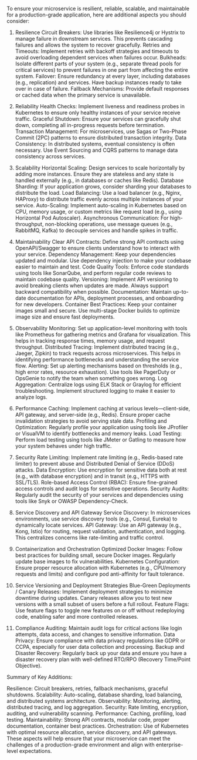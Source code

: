 To ensure your microservice is resilient, reliable, scalable, and maintainable for a production-grade application, here are additional aspects you should consider:

1. Resilience
  Circuit Breakers: Use libraries like Resilience4j or Hystrix to manage failure in downstream services. This prevents cascading failures and allows the system to recover gracefully.
  Retries and Timeouts: Implement retries with backoff strategies and timeouts to avoid overloading dependent services when failures occur.
  Bulkheads: Isolate different parts of your system (e.g., separate thread pools for critical services) to prevent failures in one part from affecting the entire system.
  Failover: Ensure redundancy at every layer, including databases (e.g., replication) and services. Have backup instances ready to take over in case of failure.
  Fallback Mechanisms: Provide default responses or cached data when the primary service is unavailable.
  

2. Reliability
  Health Checks: Implement liveness and readiness probes in Kubernetes to ensure only healthy instances of your service receive traffic.
  Graceful Shutdown: Ensure your services can gracefully shut down, completing all in-progress requests before termination.
  Transaction Management: For microservices, use Sagas or Two-Phase Commit (2PC) patterns to ensure distributed transaction integrity.
  Data Consistency: In distributed systems, eventual consistency is often necessary. Use Event Sourcing and CQRS patterns to manage data consistency across services.

3. Scalability
  Horizontal Scaling: Design services to scale horizontally by adding more instances. Ensure they are stateless and any state is handled externally (e.g., in databases or caches like Redis).
  Database Sharding: If your application grows, consider sharding your databases to distribute the load.
  Load Balancing: Use a load balancer (e.g., Nginx, HAProxy) to distribute traffic evenly across multiple instances of your service.
  Auto-Scaling: Implement auto-scaling in Kubernetes based on CPU, memory usage, or custom metrics like request load (e.g., using Horizontal Pod Autoscaler).
  Asynchronous Communication: For high-throughput, non-blocking operations, use message queues (e.g., RabbitMQ, Kafka) to decouple services and handle spikes in traffic.

4. Maintainability
  Clear API Contracts: Define strong API contracts using OpenAPI/Swagger to ensure clients understand how to interact with your service.
  Dependency Management: Keep your dependencies updated and modular. Use dependency injection to make your codebase easier to maintain and test.
  Code Quality Tools: Enforce code standards using tools like SonarQube, and perform regular code reviews to maintain codebase quality.
  Versioning: Implement API versioning to avoid breaking clients when updates are made. Always support backward compatibility when possible.
  Documentation: Maintain up-to-date documentation for APIs, deployment processes, and onboarding for new developers.
  Container Best Practices: Keep your container images small and secure. Use multi-stage Docker builds to optimize image size and ensure fast deployments.

5. Observability
  Monitoring: Set up application-level monitoring with tools like Prometheus for gathering metrics and Grafana for visualization. This helps in tracking response times, memory usage, and request throughput.
  Distributed Tracing: Implement distributed tracing (e.g., Jaeger, Zipkin) to track requests across microservices. This helps in identifying performance bottlenecks and understanding the service flow.
  Alerting: Set up alerting mechanisms based on thresholds (e.g., high error rates, resource exhaustion). Use tools like PagerDuty or OpsGenie to notify the team when something goes wrong.
  Log Aggregation: Centralize logs using ELK Stack or Graylog for efficient troubleshooting. Implement structured logging to make it easier to analyze logs.

6. Performance
  Caching: Implement caching at various levels—client-side, API gateway, and server-side (e.g., Redis). Ensure proper cache invalidation strategies to avoid serving stale data.
  Profiling and Optimization: Regularly profile your application using tools like JProfiler or VisualVM to identify bottlenecks and memory leaks.
  Load Testing: Perform load testing using tools like JMeter or Gatling to measure how your system behaves under high traffic.

7. Security
  Rate Limiting: Implement rate limiting (e.g., Redis-based rate limiter) to prevent abuse and Distributed Denial of Service (DDoS) attacks.
  Data Encryption: Use encryption for sensitive data both at rest (e.g., with database encryption) and in transit (e.g., HTTPS with SSL/TLS).
  Role-based Access Control (RBAC): Ensure fine-grained access controls and audit logs for sensitive operations.
  Security Audits: Regularly audit the security of your services and dependencies using tools like Snyk or OWASP Dependency-Check.

8. Service Discovery and API Gateway
  Service Discovery: In microservices environments, use service discovery tools (e.g., Consul, Eureka) to dynamically locate services.
  API Gateway: Use an API gateway (e.g., Kong, Istio) for routing, request validation, authentication, and logging. This centralizes concerns like rate-limiting and traffic control.

9. Containerization and Orchestration
  Optimized Docker Images: Follow best practices for building small, secure Docker images. Regularly update base images to fix vulnerabilities.
  Kubernetes Configuration: Ensure proper resource allocation with Kubernetes (e.g., CPU/memory requests and limits) and configure pod anti-affinity for fault tolerance.

10. Service Versioning and Deployment Strategies
  Blue-Green Deployments / Canary Releases: Implement deployment strategies to minimize downtime during updates. Canary releases allow you to test new versions with a small subset of users before a full rollout.
  Feature Flags: Use feature flags to toggle new features on or off without redeploying code, enabling safer and more controlled releases.

11. Compliance
  Auditing: Maintain audit logs for critical actions like login attempts, data access, and changes to sensitive information.
  Data Privacy: Ensure compliance with data privacy regulations like GDPR or CCPA, especially for user data collection and processing.
  Backup and Disaster Recovery: Regularly back up your data and ensure you have a disaster recovery plan with well-defined RTO/RPO (Recovery Time/Point Objective).

Summary of Key Additions:

  Resilience: Circuit breakers, retries, fallback mechanisms, graceful shutdowns.
  Scalability: Auto-scaling, database sharding, load balancing, and distributed systems architecture.
  Observability: Monitoring, alerting, distributed tracing, and log aggregation.
  Security: Rate limiting, encryption, auditing, and vulnerability scanning.
  Performance: Caching, profiling, load testing.
  Maintainability: Strong API contracts, modular code, proper documentation, container best practices.
  Orchestration: Use of Kubernetes with optimal resource allocation, service discovery, and API gateways.
  These aspects will help ensure that your microservice can meet the challenges of a production-grade environment and align with enterprise-level expectations.






